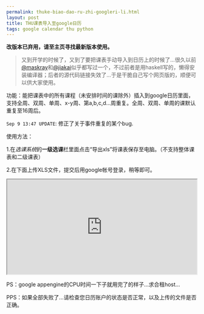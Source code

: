 ```yaml
---
permalink: thuke-biao-dao-ru-zhi-googleri-li.html
layout: post
title: THU课表导入至google日历
tags: google calendar thu python
---
```


**改版本已弃用，请至主页寻找最新版本使用。**

>又到开学的时候了，又到了要把课表手动导入到日历上的时候了...很久以前[@maskray](http://maskray.tk/)和[@jiakai](http://www.renren.com/349724963/profile)似乎都写过一个，不过前者是用haskell写的，懒得安装编译器；后者的源代码链接失效了...于是干脆自己写个网页版的，顺便可以供大家使用。

功能：能把课表中的所有课程（未安排时间的课除外）插入到google日历里面，支持全周、双周、单周、x-y周、第a,b,c,d...周重复。全周、双周、单周的课默认重复至16周后。

`Sep 9 13:47 UPDATE`: 修正了关于事件重复的某个bug.  

使用方法：

1.在*选课系统*的**一级选课**栏里面点击“导出xls”将课表保存至电脑。（不支持整体课表和二级课表）

2.在下面上传XLS文件，提交后用google帐号登录，稍等即可。

<iframe src='http://apps.blahgeek.com/course_calendar/' width="500px" height="250px"></iframe>

PS：google appengine的CPU时间一下子就用完了的样子...求合租host...

PPS：如果全部失败了...请检查您日历账户的状态是否正常，以及上传的文件是否正确。

